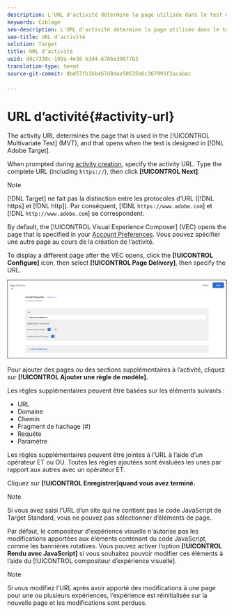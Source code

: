 ```yaml
---
description: L'URL d'activité détermine la page utilisée dans le test multivarié (MVT), qui s'ouvre lorsque le test est conçu dans Target.
keywords: Ciblage
seo-description: L'URL d'activité détermine la page utilisée dans le test multivarié (MVT), qui s'ouvre lorsque le test est conçu dans Adobe Target.
seo-title: URL d’activité
solution: Target
title: URL d’activité
uuid: ddc7330c-199a-4e38-b3d4-6786e3997783
translation-type: tm+mt
source-git-commit: 8bd57fb3bb467d8dae50535b6c367995f2acabac

---
```



# URL d’activité{#activity-url}

The activity URL determines the page that is used in the [!UICONTROL Multivariate Test] (MVT), and that opens when the test is designed in [!DNL Adobe Target].

When prompted during [activity creation](/help/c-activities/c-multivariate-testing/t-create-multivariate-test/create-multivariate-test.md), specify the activity URL. Type the complete URL (including `https://`), then click **[!UICONTROL Next]**.

>[!NOTE]
>
>[!DNL Target] ne fait pas la distinction entre les protocoles d’URL ([!DNL https] et [!DNL http]). Par conséquent, [!DNL `https://www.adobe.com`] et [!DNL `http://www.adobe.com`] se correspondent.

By default, the [!UICONTROL Visual Experience Composer] (VEC) opens the page that is specified in your [Account Preferences](/help/administrating-target/r-target-account-preferences/target-account-preferences.md). Vous pouvez spécifier une autre page au cours de la création de l’activité.

To display a different page after the VEC opens, click the **[!UICONTROL Configure]** icon, then select **[!UICONTROL Page Delivery]**, then specify the URL.

![Boîte de dialogue Diffusion de page](/help/c-activities/c-multivariate-testing/t-create-multivariate-test/assets/url-config.png)

Pour ajouter des pages ou des sections supplémentaires à l’activité, cliquez sur **[!UICONTROL Ajouter une règle de modèle].**

Les règles supplémentaires peuvent être basées sur les éléments suivants :

* URL
* Domaine
* Chemin
* Fragment de hachage (#)
* Requête
* Paramètre

Les règles supplémentaires peuvent être jointes à l’URL à l’aide d’un opérateur ET ou OU. Toutes les règles ajoutées sont évaluées les unes par rapport aux autres avec un opérateur ET.

Cliquez sur **[!UICONTROL Enregistrer]quand vous avez terminé.**

>[!NOTE]
>
>Si vous avez saisi l’URL d’un site qui ne contient pas le code JavaScript de Target Standard, vous ne pouvez pas sélectionner d’éléments de page.

Par défaut, le compositeur d'expérience visuelle n'autorise pas les modifications apportées aux éléments contenant du code JavaScript, comme les bannières rotatives. Vous pouvez activer l’option **[!UICONTROL Rendu avec JavaScript]** si vous souhaitez pouvoir modifier ces éléments à l’aide du [!UICONTROL compositeur d’expérience visuelle].

>[!NOTE]
>
>Si vous modifiez l’URL après avoir apporté des modifications à une page pour une ou plusieurs expériences, l’expérience est réinitialisée sur la nouvelle page et les modifications sont perdues.